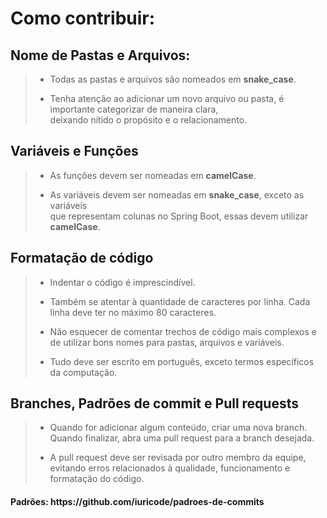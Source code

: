 <h1>Como contribuir:</h1>

<h2>Nome de Pastas e Arquivos:</h2>

> - <p>Todas as pastas e arquivos são nomeados em <strong>snake_case</strong>.</p>
> - <p>Tenha atenção ao adicionar um novo arquivo ou pasta, é importante categorizar de maneira clara,<br>deixando nítido o propósito e o relacionamento.</p>

<h2>Variáveis e Funções</h2>

> - <p>As funções devem ser nomeadas em <strong>camelCase</strong>.</p>
> - <p>As variáveis devem ser nomeadas em <strong>snake_case</strong>, exceto as variáveis<br>que representam colunas no Spring Boot, essas devem utilizar <strong>camelCase</strong>.</p>

<h2>Formatação de código</h2>

> - <p>Indentar o código é imprescindível.</p>
> - <p>Também se atentar à quantidade de caracteres por linha. Cada linha deve ter no máximo 80 caracteres.</p>
> - <p>Não esquecer de comentar trechos de código mais complexos e de utilizar bons nomes para pastas, arquivos e variáveis.</p>
> - <p>Tudo deve ser escrito em português, exceto termos específicos da computação.</p>

<h2>Branches, Padrões de commit e Pull requests</h2>

> - <p>Quando for adicionar algum conteúdo, criar uma nova branch. Quando finalizar, abra uma pull request para a branch desejada.</p>
> - <p>A pull request deve ser revisada por outro membro da equipe, evitando erros relacionados à qualidade, funcionamento e formatação do código.</p>
<h4>Padrões: https://github.com/iuricode/padroes-de-commits</h4>
